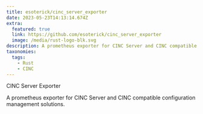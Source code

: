 ```yaml
---
title: esoterick/cinc_server_exporter
date: 2023-05-23T14:13:14.674Z
extra:
  featured: true
  link: https://github.com/esoterick/cinc_server_exporter
  image: /media/rust-logo-blk.svg
description: A prometheus exporter for CINC Server and CINC compatible configuration management solutions.
taxonomies:
  tags:
    - Rust
    - CINC
---
```


CINC Server Exporter

A prometheus exporter for CINC Server and CINC compatible configuration management solutions.
